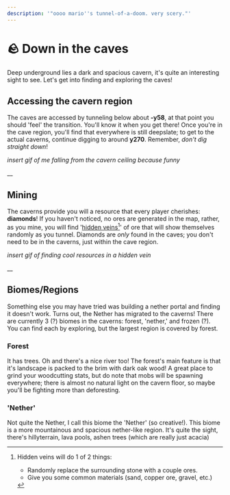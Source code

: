 ```yaml
---
description: '"oooo mario''s tunnel-of-a-doom. very scery."'
---
```


# 🪨 Down in the caves

Deep underground lies a dark and spacious cavern, it's quite an interesting sight to see. Let's get into finding and exploring the caves!

## Accessing the cavern region

The caves are accessed by tunneling below about **-y58**, at that point you should 'feel' the transition. You'll know it when you get there! Once you're in the cave region, you'll find that everywhere is still deepslate; to get to the actual caverns, continue digging to around **y270**. Remember, _don't dig straight down_!

_insert gif of me falling from the cavern ceiling because funny_

\_\_

## Mining

The caverns provide you will a resource that every player cherishes: **diamonds**! If you haven't noticed, no ores are generated in the map, rather, as you mine, you will find '[hidden veins](#user-content-fn-1)[^1]' of ore that will show themselves randomly as you tunnel. Diamonds are _only_ found in the caves; you don't need to be in the caverns, just within the cave region.

_insert gif of finding cool resources in a hidden vein_

\_\_

## Biomes/Regions

Something else you may have tried was building a nether portal and finding it doesn't work. Turns out, the Nether has migrated to the caverns! There are currently 3 (?) biomes in the caverns: forest, 'nether,' and frozen (?). You can find each by exploring, but the largest region is covered by forest.

### Forest

It has trees. Oh and there's a nice river too! The forest's main feature is that it's landscape is packed to the brim with dark oak wood! A great place to grind your woodcutting stats, but do note that mobs will be spawning everywhere; there is almost no natural light on the cavern floor, so maybe you'll be fighting more than deforesting.

### 'Nether'

Not quite the Nether, I call this biome the 'Nether' (so creative!). This biome is a more mountainous and spacious nether-like region. It's quite the sight, there's hillyterrain, lava pools, ashen trees (which are really just acacia)

[^1]: Hidden veins will do 1 of 2 things:

    * Randomly replace the surrounding stone with a couple ores.
    * Give you some common materials (sand, copper ore, gravel, etc.)
